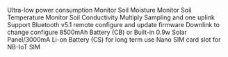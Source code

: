 Ultra-low power consumption
Monitor Soil Moisture
Monitor Soil Temperature
Monitor Soil Conductivity
Multiply Sampling and one uplink
Support Bluetooth v5.1 remote configure and update firmware
Downlink to change configure
8500mAh Battery (CB) or Built-in 0.9w Solar Panel/3000mA Li-on Battery (CS) for long term use
Nano SIM card slot for NB-IoT SIM
